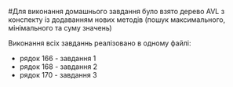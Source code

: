 #Для виконання домашнього завдання було взято дерево AVL з конспекту із додаванням нових методів (пошук максимального, мінімального та суму значень)

Виконання всіх завданнь реалізовано в одному файлі:
 - рядок 166 - завдання 1
 - рядок 168 - завдання 2
 - рядок 170 - завдання 3
